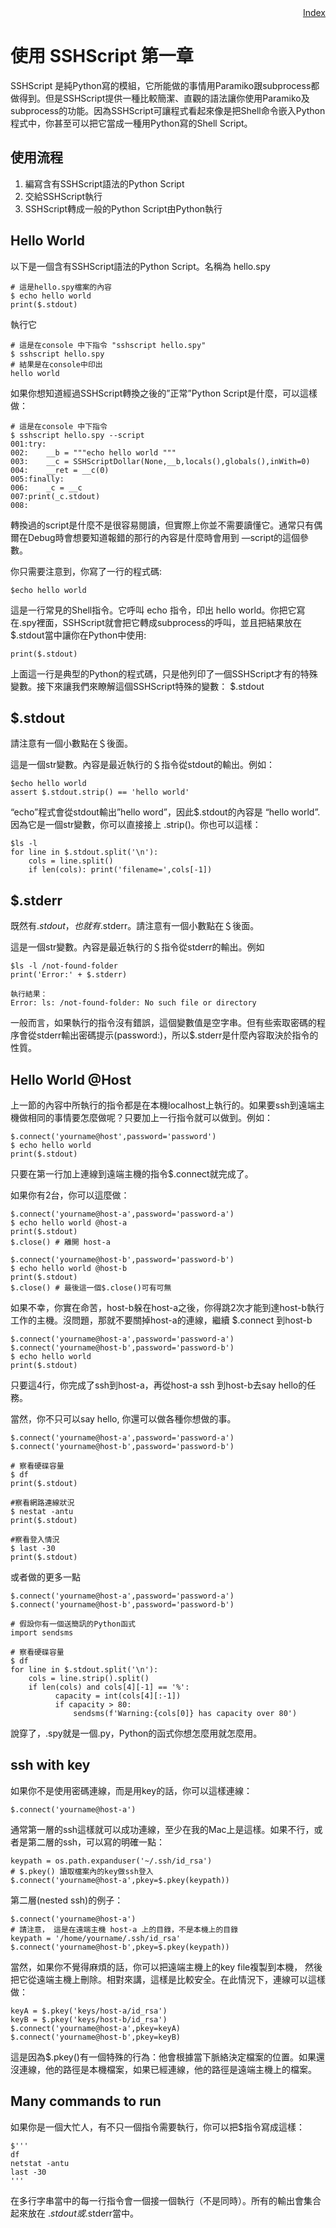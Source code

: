 <div style="text-align:right"><a href="./index">Index</a></div>

# 使用 SSHScript 第一章

SSHScript 是純Python寫的模組，它所能做的事情用Paramiko跟subprocess都做得到。但是SSHScript提供一種比較簡潔、直觀的語法讓你使用Paramiko及subprocess的功能。因為SSHScript可讓程式看起來像是把Shell命令嵌入Python程式中，你甚至可以把它當成一種用Python寫的Shell Script。

## 使用流程

1. 編寫含有SSHScript語法的Python Script
2. 交給SSHScript執行
3. SSHScript轉成一般的Python Script由Python執行

## Hello World

以下是一個含有SSHScript語法的Python Script。名稱為 hello.spy

```
# 這是hello.spy檔案的內容
$ echo hello world
print($.stdout)
```

執行它

```
# 這是在console 中下指令 "sshscript hello.spy"
$ sshscript hello.spy
# 結果是在console中印出
hello world
```

如果你想知道經過SSHScript轉換之後的”正常”Python Script是什麼，可以這樣做：

```
# 這是在console 中下指令
$ sshscript hello.spy --script
001:try:
002:    __b = """echo hello world """
003:    __c = SSHScriptDollar(None,__b,locals(),globals(),inWith=0)
004:    __ret = __c(0)
005:finally:
006:    _c = __c
007:print(_c.stdout)
008:
```

轉換過的script是什麼不是很容易閱讀，但實際上你並不需要讀懂它。通常只有偶爾在Debug時會想要知道報錯的那行的內容是什麼時會用到 —script的這個參數。

你只需要注意到，你寫了一行的程式碼:

```
$echo hello world
```

這是一行常見的Shell指令。它呼叫 echo 指令，印出 hello world。你把它寫在.spy裡面，SSHScript就會把它轉成subprocess的呼叫，並且把結果放在$.stdout當中讓你在Python中使用:

```
print($.stdout) 
```

上面這一行是典型的Python的程式碼，只是他列印了一個SSHScript才有的特殊變數。接下來讓我們來瞭解這個SSHScript特殊的變數： $.stdout

## $.stdout

請注意有一個小數點在＄後面。

這是一個str變數。內容是最近執行的＄指令從stdout的輸出。例如：

```
$echo hello world
assert $.stdout.strip() == 'hello world'
```

“echo”程式會從stdout輸出”hello word”，因此$.stdout的內容是 “hello world”. 因為它是一個str變數，你可以直接接上 .strip()。你也可以這樣：

```
$ls -l 
for line in $.stdout.split('\n'):
    cols = line.split()
    if len(cols): print('filename=',cols[-1])
```

## $.stderr

既然有$.stdout，也就有$.stderr。請注意有一個小數點在＄後面。

這是一個str變數。內容是最近執行的＄指令從stderr的輸出。例如

```
$ls -l /not-found-folder
print('Error:' + $.stderr) 

執行結果：
Error: ls: /not-found-folder: No such file or directory
```

一般而言，如果執行的指令沒有錯誤，這個變數值是空字串。但有些索取密碼的程序會從stderr輸出密碼提示(password:)，所以$.stderr是什麼內容取決於指令的性質。

## Hello World @Host

上一節的內容中所執行的指令都是在本機localhost上執行的。如果要ssh到遠端主機做相同的事情要怎麼做呢？只要加上一行指令就可以做到。例如：

```
$.connect('yourname@host',password='password')
$ echo hello world
print($.stdout)
```

只要在第一行加上連線到遠端主機的指令$.connect就完成了。

如果你有2台，你可以這麼做：

```
$.connect('yourname@host-a',password='password-a')
$ echo hello world @host-a
print($.stdout)
$.close() # 離開 host-a

$.connect('yourname@host-b',password='password-b')
$ echo hello world @host-b
print($.stdout)
$.close() # 最後這一個$.close()可有可無
```

如果不幸，你實在命苦，host-b躲在host-a之後，你得跳2次才能到達host-b執行工作的主機。沒問題，那就不要關掉host-a的連線，繼續 $.connect 到host-b

```
$.connect('yourname@host-a',password='password-a')
$.connect('yourname@host-b',password='password-b')
$ echo hello world
print($.stdout)
```

只要這4行，你完成了ssh到host-a，再從host-a ssh 到host-b去say hello的任務。

當然，你不只可以say hello, 你還可以做各種你想做的事。

```
$.connect('yourname@host-a',password='password-a')
$.connect('yourname@host-b',password='password-b')

# 察看硬碟容量
$ df
print($.stdout)

#察看網路連線狀況
$ nestat -antu
print($.stdout)

#察看登入情況
$ last -30
print($.stdout)
```

或者做的更多一點

```
$.connect('yourname@host-a',password='password-a')
$.connect('yourname@host-b',password='password-b')

# 假設你有一個送簡訊的Python函式
import sendsms

# 察看硬碟容量
$ df
for line in $.stdout.split('\n'):
    cols = line.strip().split()
    if len(cols) and cols[4][-1] == '%':
          capacity = int(cols[4][:-1])
          if capacity > 80:
              sendsms(f'Warning:{cols[0]} has capacity over 80')
```

說穿了，.spy就是一個.py，Python的函式你想怎麼用就怎麼用。

## ssh with key

如果你不是使用密碼連線，而是用key的話，你可以這樣連線：

```
$.connect('yourname@host-a')
```

通常第一層的ssh這樣就可以成功連線，至少在我的Mac上是這樣。如果不行，或者是第二層的ssh，可以寫的明確一點：

```
keypath = os.path.expanduser('~/.ssh/id_rsa')
# $.pkey() 讀取檔案內的key做ssh登入
$.connect('yourname@host-a',pkey=$.pkey(keypath))
```

第二層(nested ssh)的例子：

```
$.connect('yourname@host-a')
# 請注意， 這是在遠端主機 host-a 上的目錄，不是本機上的目錄
keypath = '/home/yourname/.ssh/id_rsa'
$.connect('yourname@host-b',pkey=$.pkey(keypath))
```

當然，如果你不覺得麻煩的話，你可以把遠端主機上的key file複製到本機，
然後把它從遠端主機上刪除。相對來講，這樣是比較安全。在此情況下，連線可以這樣做：

```
keyA = $.pkey('keys/host-a/id_rsa')
keyB = $.pkey('keys/host-b/id_rsa')
$.connect('yourname@host-a',pkey=keyA)
$.connect('yourname@host-b',pkey=keyB)
```

這是因為$.pkey()有一個特殊的行為：他會根據當下脈絡決定檔案的位置。如果還沒連線，他的路徑是本機檔案，如果已經連線，他的路徑是遠端主機上的檔案。

## Many commands to run

如果你是一個大忙人，有不只一個指令需要執行，你可以把$指令寫成這樣：

```
$'''
df
netstat -antu
last -30
'''
```

在多行字串當中的每一行指令會一個接一個執行（不是同時）。所有的輸出會集合起來放在 $.stdout或$.stderr當中。
